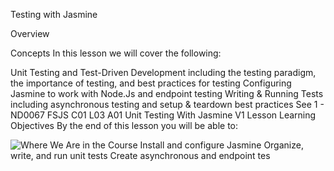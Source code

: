 Testing with Jasmine

Overview

Concepts
In this lesson we will cover the following:

Unit Testing and Test-Driven Development including the testing paradigm, the importance of testing, and best practices for testing
Configuring Jasmine to work with Node.Js and endpoint testing
Writing & Running Tests including asynchronous testing and setup & teardown best practices
See 1 - ND0067 FSJS C01 L03 A01 Unit Testing With Jasmine V1
Lesson Learning Objectives
By the end of this lesson you will be able to:

![Where We Are in the Course](../img/fsjs-l2-up-next%20(1).jpg)
Install and configure Jasmine
Organize, write, and run unit tests
Create asynchronous and endpoint tes